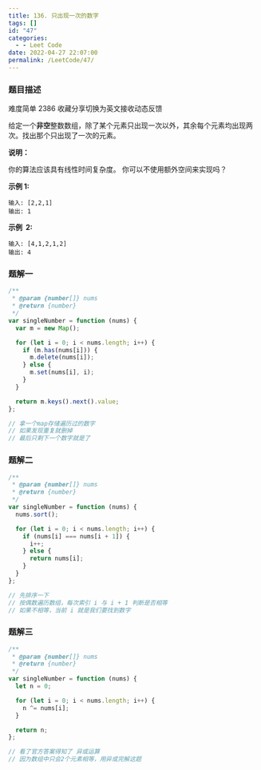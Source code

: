 ```yaml
---
title: 136. 只出现一次的数字
tags: []
id: "47"
categories:
  - - Leet Code
date: 2022-04-27 22:07:00
permalink: /LeetCode/47/
---
```


### 题目描述

难度简单 2386 收藏分享切换为英文接收动态反馈

给定一个**非空**整数数组，除了某个元素只出现一次以外，其余每个元素均出现两次。找出那个只出现了一次的元素。

**说明：**

你的算法应该具有线性时间复杂度。 你可以不使用额外空间来实现吗？

**示例 1:**

```
输入: [2,2,1]
输出: 1

```

<!--more-->

**示例  2:**

```
输入: [4,1,2,1,2]
输出: 4
```

### 题解一

```jsx
/**
 * @param {number[]} nums
 * @return {number}
 */
var singleNumber = function (nums) {
  var m = new Map();

  for (let i = 0; i < nums.length; i++) {
    if (m.has(nums[i])) {
      m.delete(nums[i]);
    } else {
      m.set(nums[i], i);
    }
  }

  return m.keys().next().value;
};

// 拿一个map存储遍历过的数字
// 如果发现重复就删掉
// 最后只剩下一个数字就是了
```

### 题解二

```jsx
/**
 * @param {number[]} nums
 * @return {number}
 */
var singleNumber = function (nums) {
  nums.sort();

  for (let i = 0; i < nums.length; i++) {
    if (nums[i] === nums[i + 1]) {
      i++;
    } else {
      return nums[i];
    }
  }
};

// 先排序一下
// 按偶数遍历数组，每次索引 i 与 i + 1 判断是否相等
// 如果不相等，当前 i 就是我们要找到数字
```

### 题解三

```jsx
/**
 * @param {number[]} nums
 * @return {number}
 */
var singleNumber = function (nums) {
  let n = 0;

  for (let i = 0; i < nums.length; i++) {
    n ^= nums[i];
  }

  return n;
};

// 看了官方答案得知了 异或运算
// 因为数组中只会2个元素相等，用异或完解这题
```
